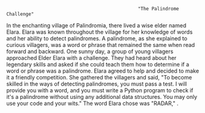                                                     "The Palindrome Challenge"
In the enchanting village of Palindromia, there lived a wise elder named Elara. Elara was known throughout the village for her knowledge of words and her ability to detect palindromes.
A palindrome, as she explained to curious villagers, was a word or phrase that remained the same when read forward and backward.
One sunny day, a group of young villagers approached Elder Elara with a challenge.
They had heard about her legendary skills and asked if she could teach them how to determine if a word or phrase was a palindrome.
Elara agreed to help and decided to make it a friendly competition. She gathered the villagers and said, "To become skilled in the ways of detecting palindromes, you must pass a test.
I will provide you with a word, and you must write a Python program to check if it's a palindrome without using any additional data structures. You may only use your code and your wits."
The word Elara chose was "RADAR," .
